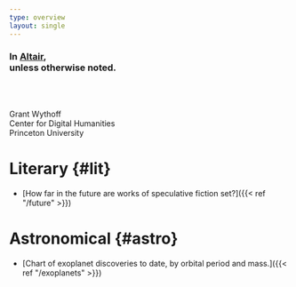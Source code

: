 ```yaml
---
type: overview
layout: single
---
```


<div class="mw6 center pa3 tc">

### In [Altair](https://altair-viz.github.io/),<br>unless otherwise noted.

</div>

<br>
<br>

<div class="mw6 tr bb">

Grant Wythoff<br>Center for Digital Humanities<br>Princeton University

</div>

# Literary {#lit}

- [How far in the future are works of speculative fiction set?]({{< ref "/future" >}})

# Astronomical {#astro}

- [Chart of exoplanet discoveries to date, by orbital period and mass.]({{< ref "/exoplanets" >}})
